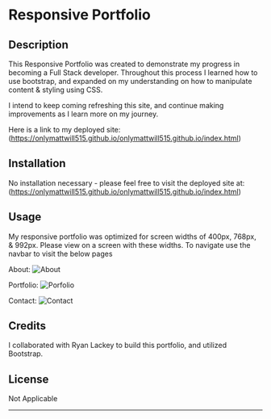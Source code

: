 # Responsive Portfolio

## Description 

This Responsive Portfolio was created to demonstrate my progress in becoming a Full Stack developer. Throughout this process I learned how to use bootstrap, and expanded on my understanding on how to manipulate content & styling using CSS.

 I intend to keep coming refreshing this site, and continue making improvements as I learn more on my journey.

Here is a link to my deployed site: (https://onlymattwill515.github.io/onlymattwill515.github.io/index.html)


## Installation

No installation necessary - please feel free to visit the deployed site at: (https://onlymattwill515.github.io/onlymattwill515.github.io/index.html)


## Usage 

My responsive portfolio was optimized for screen widths of 400px, 768px, & 992px. Please view on a screen with these widths. 
To navigate use the navbar to visit the below pages


About:
![About](../onlymattwill515.github.io/Assets/Images/AboutMe_Index.png)

Portfolio:
![Porfolio](../onlymattwill515.github.io/Assets/Images/Portfolio.png)

Contact:
![Contact](../onlymattwill515.github.io/Assets/Images/Contact.png)


## Credits

I collaborated with Ryan Lackey to build this portfolio, and utilized Bootstrap.


## License

Not Applicable


---